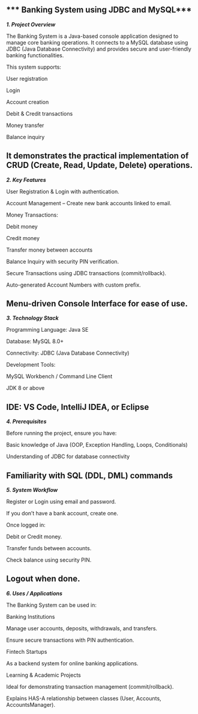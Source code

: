 *** Banking System using JDBC and MySQL***
---
***1. Project Overview***

The Banking System is a Java-based console application designed to manage core banking operations. It connects to a MySQL database using JDBC (Java Database Connectivity) and provides secure and user-friendly banking functionalities.

This system supports:

User registration

Login

Account creation

Debit & Credit transactions

Money transfer

Balance inquiry

It demonstrates the practical implementation of CRUD (Create, Read, Update, Delete) operations.
---
***2. Key Features***

User Registration & Login with authentication.

Account Management – Create new bank accounts linked to email.

Money Transactions:

Debit money

Credit money

Transfer money between accounts

Balance Inquiry with security PIN verification.

Secure Transactions using JDBC transactions (commit/rollback).

Auto-generated Account Numbers with custom prefix.

Menu-driven Console Interface for ease of use.
---
***3. Technology Stack***

Programming Language: Java SE

Database: MySQL 8.0+

Connectivity: JDBC (Java Database Connectivity)

Development Tools:

MySQL Workbench / Command Line Client

JDK 8 or above

IDE: VS Code, IntelliJ IDEA, or Eclipse
---
***4. Prerequisites***

Before running the project, ensure you have:

Basic knowledge of Java (OOP, Exception Handling, Loops, Conditionals)

Understanding of JDBC for database connectivity

Familiarity with SQL (DDL, DML) commands
---
***5. System Workflow***

Register or Login using email and password.

If you don’t have a bank account, create one.

Once logged in:

Debit or Credit money.

Transfer funds between accounts.

Check balance using security PIN.

Logout when done.
---
***6. Uses / Applications***

The Banking System can be used in:

Banking Institutions

Manage user accounts, deposits, withdrawals, and transfers.

Ensure secure transactions with PIN authentication.

Fintech Startups

As a backend system for online banking applications.

Learning & Academic Projects

Ideal for demonstrating transaction management (commit/rollback).

Explains HAS-A relationship between classes (User, Accounts, AccountsManager).
